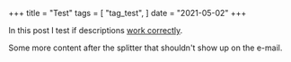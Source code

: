 +++
title = "Test"
tags = [
    "tag_test",
]
date = "2021-05-02"
+++

In this post I test if descriptions [work correctly]().  

<!--more-->

Some more content after the splitter that shouldn't show up on the e-mail.
